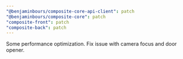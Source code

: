 ```yaml
---
"@benjaminbours/composite-core-api-client": patch
"@benjaminbours/composite-core": patch
"composite-front": patch
"composite-back": patch
---
```


Some performance optimization. Fix issue with camera focus and door opener.
